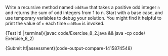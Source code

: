 Write a recursive method named `oddSum` that takes a positive odd integer `n` and returns the sum of odd integers from 1 to n. Start with a base case, and use temporary variables to debug your solution. You might find it helpful to print the value of `n` each time `oddSum` is invoked.

{Test It! | terminal}(javac code/Exercise_8_2.java && java -cp code/ Exercise_8_2)

{Submit It!|assessment}(code-output-compare-1415874548)

